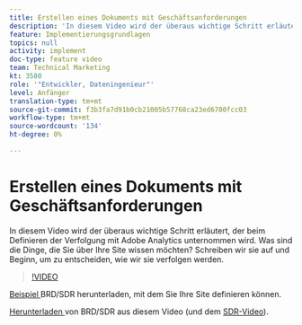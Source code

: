 ```yaml
---
title: Erstellen eines Dokuments mit Geschäftsanforderungen
description: 'In diesem Video wird der überaus wichtige Schritt erläutert, der beim Definieren der Verfolgung mit Adobe Analytics unternommen wird. Was sind die Dinge, die Sie über Ihre Site wissen möchten? Schreiben wir sie auf und Beginn, um zu entscheiden, wie wir sie verfolgen werden. '
feature: Implementierungsgrundlagen
topics: null
activity: implement
doc-type: feature video
team: Technical Marketing
kt: 3580
role: '"Entwickler, Dateningenieur"'
level: Anfänger
translation-type: tm+mt
source-git-commit: f3b3fa7d91b0cb21005b57768ca23ed6700fcc03
workflow-type: tm+mt
source-wordcount: '134'
ht-degree: 0%

---
```



# Erstellen eines Dokuments mit Geschäftsanforderungen

In diesem Video wird der überaus wichtige Schritt erläutert, der beim Definieren der Verfolgung mit Adobe Analytics unternommen wird. Was sind die Dinge, die Sie über Ihre Site wissen möchten? Schreiben wir sie auf und Beginn, um zu entscheiden, wie wir sie verfolgen werden.

>[!VIDEO](https://video.tv.adobe.com/v/28758/?quality=12)

[Beispiel ](https://analytics.enablementadobe.com/files/brd-sdr-sample-template.xlsx) BRD/SDR herunterladen, mit dem Sie Ihre Site definieren können.

[Herunterladen ](https://analytics.enablementadobe.com/files/geometrixx-clothiers-brd-sdr.xlsx) von BRD/SDR aus diesem Video (und dem  [SDR-Video](creating-and-maintaining-an-sdr.md)).
